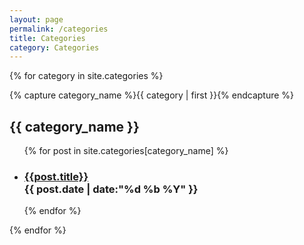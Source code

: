 ```yaml
---
layout: page
permalink: /categories
title: Categories
category: Categories
---
```


{% for category in site.categories %}
  <!-- {% if category == null %}
    General
  {% endif %} -->
  <div class="category-group">
    {% capture category_name %}{{ category | first }}{% endcapture %}
    <div id="#{{ category_name | slugize }}"></div>
    <h2 class="category-head">{{ category_name }}</h2>
    <a name="{{ category_name | slugize }}"></a>
    <ul>
    {% for post in site.categories[category_name] %}
    <li>
      <h3>
          <a href="{{ post.url | prepend: site.baseurl | replace: '//', '/' }}">{{post.title}}</a><br>
          <time>{{ post.date | date:"%d %b %Y" }}</time>
      </h3>
    </li>
    {% endfor %}
    </ul>
  </div>
{% endfor %}